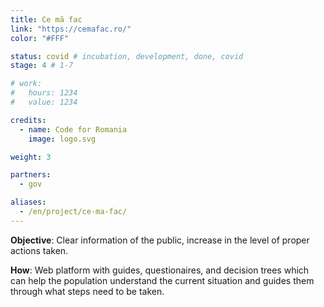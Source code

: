 ```yaml
---
title: Ce mă fac
link: "https://cemafac.ro/"
color: "#FFF"

status: covid # incubation, development, done, covid
stage: 4 # 1-7

# work:
#   hours: 1234
#   value: 1234

credits:
  - name: Code for Romania
    image: logo.svg

weight: 3

partners:
  - gov

aliases:
  - /en/project/ce-ma-fac/
---
```


**Objective**: Clear information of the public, increase in the level of proper actions taken.

**How**: Web platform with guides, questionaires, and decision trees which can help the population understand the current situation and guides them through what steps need to be taken.
